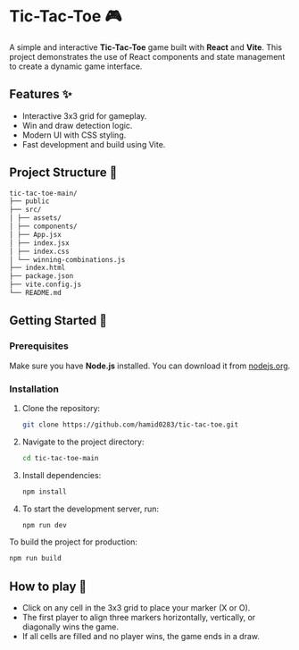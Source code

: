 # Tic-Tac-Toe 🎮

A simple and interactive **Tic-Tac-Toe** game built with **React** and **Vite**. This project demonstrates the use of React components and state management to create a dynamic game interface.

## Features ✨
- Interactive 3x3 grid for gameplay.
- Win and draw detection logic.
- Modern UI with CSS styling.
- Fast development and build using Vite.

## Project Structure 📂

``` bash
tic-tac-toe-main/
├── public
├── src/
│ ├── assets/
│ ├── components/
│ ├── App.jsx
│ ├── index.jsx
│ ├── index.css
│ └── winning-combinations.js
├── index.html
├── package.json
├── vite.config.js
└── README.md
```


## Getting Started 🚀

### Prerequisites
Make sure you have **Node.js** installed. You can download it from [nodejs.org](https://nodejs.org/).

### Installation
1. Clone the repository:
   ```bash
   git clone https://github.com/hamid0283/tic-tac-toe.git
   ```

2. Navigate to the project directory:
   ```bash
   cd tic-tac-toe-main
   ```

3. Install dependencies:
   ```bash
   npm install
   ```

4. To start the development server, run:
   ```bash
   npm run dev
   ```

To build the project for production:
  ```bash
  npm run build
  ```
## How to play 🎲

* Click on any cell in the 3x3 grid to place your marker (X or O).
* The first player to align three markers horizontally, vertically, or diagonally wins the game.
* If all cells are filled and no player wins, the game ends in a draw.

